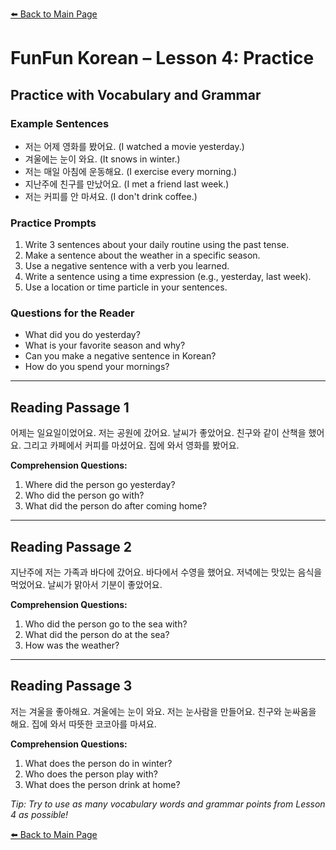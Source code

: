 [⬅️ Back to Main Page](README.md)

# FunFun Korean – Lesson 4: Practice

## Practice with Vocabulary and Grammar

### Example Sentences
- 저는 어제 영화를 봤어요. (I watched a movie yesterday.)
- 겨울에는 눈이 와요. (It snows in winter.)
- 저는 매일 아침에 운동해요. (I exercise every morning.)
- 지난주에 친구를 만났어요. (I met a friend last week.)
- 저는 커피를 안 마셔요. (I don't drink coffee.)

### Practice Prompts
1. Write 3 sentences about your daily routine using the past tense.
2. Make a sentence about the weather in a specific season.
3. Use a negative sentence with a verb you learned.
4. Write a sentence using a time expression (e.g., yesterday, last week).
5. Use a location or time particle in your sentences.

### Questions for the Reader
- What did you do yesterday?
- What is your favorite season and why?
- Can you make a negative sentence in Korean?
- How do you spend your mornings?

---

## Reading Passage 1

어제는 일요일이었어요. 저는 공원에 갔어요. 날씨가 좋았어요. 친구와 같이 산책을 했어요. 그리고 카페에서 커피를 마셨어요. 집에 와서 영화를 봤어요.

**Comprehension Questions:**
1. Where did the person go yesterday?
2. Who did the person go with?
3. What did the person do after coming home?

---

## Reading Passage 2

지난주에 저는 가족과 바다에 갔어요. 바다에서 수영을 했어요. 저녁에는 맛있는 음식을 먹었어요. 날씨가 맑아서 기분이 좋았어요.

**Comprehension Questions:**
1. Who did the person go to the sea with?
2. What did the person do at the sea?
3. How was the weather?

---

## Reading Passage 3

저는 겨울을 좋아해요. 겨울에는 눈이 와요. 저는 눈사람을 만들어요. 친구와 눈싸움을 해요. 집에 와서 따뜻한 코코아를 마셔요.

**Comprehension Questions:**
1. What does the person do in winter?
2. Who does the person play with?
3. What does the person drink at home?

*Tip: Try to use as many vocabulary words and grammar points from Lesson 4 as possible!*

[⬅️ Back to Main Page](README.md)
